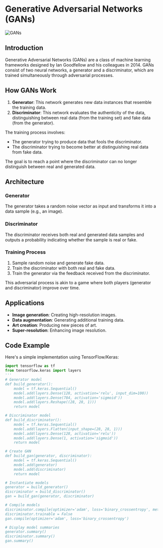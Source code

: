 # Generative Adversarial Networks (GANs)

![GANs](https://miro.medium.com/v2/resize:fit:1200/1*Wz5W33-C7vzBsoRq2ir_qg.png)

## Introduction

Generative Adversarial Networks (GANs) are a class of machine learning frameworks designed by Ian Goodfellow and his colleagues in 2014. GANs consist of two neural networks, a generator and a discriminator, which are trained simultaneously through adversarial processes.

## How GANs Work

1. **Generator**: This network generates new data instances that resemble the training data.
2. **Discriminator**: This network evaluates the authenticity of the data, distinguishing between real data (from the training set) and fake data (from the generator).

The training process involves:
- The generator trying to produce data that fools the discriminator.
- The discriminator trying to become better at distinguishing real data from fake data.

The goal is to reach a point where the discriminator can no longer distinguish between real and generated data.

## Architecture

### Generator

The generator takes a random noise vector as input and transforms it into a data sample (e.g., an image).

### Discriminator

The discriminator receives both real and generated data samples and outputs a probability indicating whether the sample is real or fake.

### Training Process

1. Sample random noise and generate fake data.
2. Train the discriminator with both real and fake data.
3. Train the generator via the feedback received from the discriminator.

This adversarial process is akin to a game where both players (generator and discriminator) improve over time.

## Applications

- **Image generation**: Creating high-resolution images.
- **Data augmentation**: Generating additional training data.
- **Art creation**: Producing new pieces of art.
- **Super-resolution**: Enhancing image resolution.

## Code Example

Here's a simple implementation using TensorFlow/Keras:

```python
import tensorflow as tf
from tensorflow.keras import layers
'''
# Generator model
def build_generator():
    model = tf.keras.Sequential()
    model.add(layers.Dense(128, activation='relu', input_dim=100))
    model.add(layers.Dense(784, activation='sigmoid'))
    model.add(layers.Reshape((28, 28, 1)))
    return model

# Discriminator model
def build_discriminator():
    model = tf.keras.Sequential()
    model.add(layers.Flatten(input_shape=(28, 28, 1)))
    model.add(layers.Dense(128, activation='relu'))
    model.add(layers.Dense(1, activation='sigmoid'))
    return model

# Create GAN
def build_gan(generator, discriminator):
    model = tf.keras.Sequential()
    model.add(generator)
    model.add(discriminator)
    return model

# Instantiate models
generator = build_generator()
discriminator = build_discriminator()
gan = build_gan(generator, discriminator)

# Compile models
discriminator.compile(optimizer='adam', loss='binary_crossentropy', metrics=['accuracy'])
discriminator.trainable = False
gan.compile(optimizer='adam', loss='binary_crossentropy')

# Display model summaries
generator.summary()
discriminator.summary()
gan.summary()
